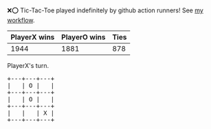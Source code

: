 :x::o: Tic-Tac-Toe played indefinitely by github action runners! See [my workflow](.github/workflows/play.yaml).

|PlayerX wins|PlayerO wins|Ties|
|-|-|-|
|1944|1881|878|

PlayerX's turn.

<pre>
+---+---+---+
|   | O |   |
+---+---+---+
|   | O |   |
+---+---+---+
|   |   | X |
+---+---+---+
</pre>